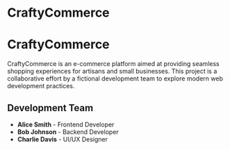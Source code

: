 # CraftyCommerce

# CraftyCommerce

CraftyCommerce is an e-commerce platform aimed at providing seamless shopping experiences for artisans and small businesses. This project is a collaborative effort by a fictional development team to explore modern web development practices.

## Development Team
- **Alice Smith** - Frontend Developer
- **Bob Johnson** - Backend Developer
- **Charlie Davis** - UI/UX Designer

